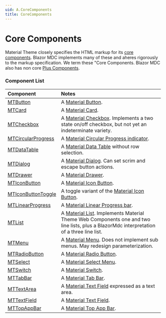 ```yaml
---
uid: A.CoreComponents
title: CoreComponents
---
```

# Core Components

Material Theme closely specifies the HTML markup for its [core components](https://material.io/develop/web). Blazor MDC implements many of these and aheres rigorously to 
the markup specification. We term these "Core Components. Blazor MDC also has non core [Plus Components](xref:A.PlusComponents).

### Component List

| Component | Notes |
| :-------- | :---- |
| [MTButton](xref:C.MTButton) | A [Material Button](https://material.io/develop/web/components/buttons/). |
| [MTCard](xref:C.MTCard) | A [Material Card](https://material.io/develop/web/components/cards/). |
| [MTCheckbox](xref:C.MTCheckbox) | A [Material Checkbox](https://material.io/develop/web/components/input-controls/checkboxes/). Implements a two state on/off checkbox, but not yet an indeterminate variety. |
| [MTCircularProgress](xref:C.MTCircularProgress) | A [Material Circular Progress indicator](https://material.io/develop/web/components/progress-indicator/). |
| [MTDataTable<TItem>](xref:C.MTDataTable) | A [Material Data Table](https://material.io/develop/web/components/data-tables/) without row selection. |
| [MTDialog](xref:C.MTDialog) | A [Material Dialog](https://material.io/develop/web/components/dialogs/). Can set scrim and escape button actions. |
| [MTDrawer](xref:C.MTDrawer) | A [Material Drawer](https://material.io/develop/web/components/drawers/). |
| [MTIconButton](xref:C.MTIconButton) | A [Material Icon Button](https://material.io/develop/web/components/buttons/icon-buttons/). |
| [MTIconButtonToggle](xref:C.MTIconButtonToggle) | A toggle variant of the [Material Icon Button](https://material.io/develop/web/components/buttons/icon-buttons/). |
| [MTLinearProgress](xref:C.MTLinearProgress) | A [Material Linear Progress bar](https://material.io/develop/web/components/progress-indicator/). |
| [MTList](xref:C.MTList) | A [Material List](https://material.io/develop/web/components/lists/). Implements Material Theme Web Components one and two line lists, plus a BlazorMdc interpretation of a three line list. |
| [MTMenu](xref:C.MTMenu) | A [Material Menu](https://material.io/develop/web/components/menus/). Does not implement sub menus. May redesign parameterization. |
| [MTRadioButton](xref:C.MTRadioButton) | A [Material Radio Button](https://material.io/develop/web/components/input-controls/radio-buttons/). |
| [MTSelect](xref:C.MTSelect) | A [Material Select Menu](https://material.io/develop/web/components/input-controls/select-menus/). |
| [MTSwitch](xref:C.MTSwitch) | A [Material Switch](https://material.io/develop/web/components/input-controls/switches/). |
| [MTTabBar](xref:C.MTTabBar) | A [Material Tab Bar](https://material.io/develop/web/components/tabs/tab-bar/). |
| [MTTextArea](xref:C.MTTextArea) | A [Material Text Field](https://material.io/develop/web/components/input-controls/text-field/) expressed as a text area. |
| [MTTextField](xref:C.MTTextField) | A [Material Text Field](https://material.io/develop/web/components/input-controls/text-field/). |
| [MTTopAppBar](xref:C.MTTopAppBar) | A [Material Top App Bar](https://material.io/develop/web/components/top-app-bar/). |